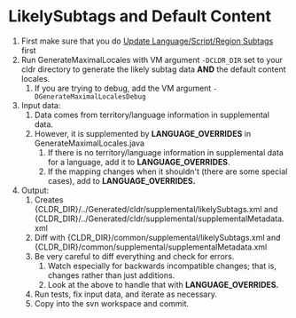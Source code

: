 # LikelySubtags and Default Content

1.  First make sure that you do [Update Language/Script/Region
    Subtags](update-languagescriptregion-subtags.md) first
2.  Run GenerateMaximalLocales with VM argument `-DCLDR_DIR` set to your cldr
    directory to generate the likely subtag data **AND** the default content
    locales.
    1.  If you are trying to debug, add the VM argument
        `-DGenerateMaximalLocalesDebug`
3.  Input data:
    1.  Data comes from territory/language information in supplemental data.
    2.  However, it is supplemented by **LANGUAGE_OVERRIDES** in
        GenerateMaximalLocales.java
        1.  If there is no territory/language information in supplemental data
            for a language, add it to **LANGUAGE_OVERRIDES**.
        2.  If the mapping changes when it shouldn't (there are some special
            cases), add to **LANGUAGE_OVERRIDES.**
4.  Output:
    1.  Creates {CLDR_DIR}/../Generated/cldr/supplemental/likelySubtags.xml and
        {CLDR_DIR}/../Generated/cldr/supplemental/supplementalMetadata.xml
    2.  Diff with {CLDR_DIR}/common/supplemental/likelySubtags.xml and
        {CLDR_DIR}/common/supplemental/supplementalMetadata.xml
    3.  Be very careful to diff everything and check for errors.
        1.  Watch especially for backwards incompatible changes; that is,
            changes rather than just additions.
        2.  Look at the above to handle that with **LANGUAGE_OVERRIDES.**
    4.  Run tests, fix input data, and iterate as necessary.
    5.  Copy into the svn workspace and commit.
